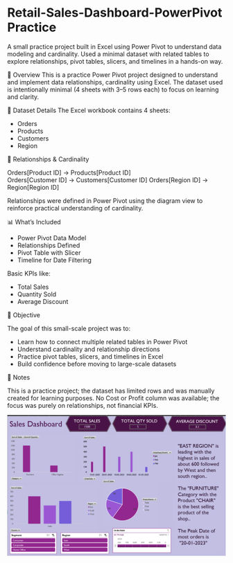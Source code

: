 # Retail-Sales-Dashboard-PowerPivot Practice
A small practice project built in Excel using Power Pivot to understand data modeling and cardinality. Used a minimal dataset with related tables to explore relationships, pivot tables, slicers, and timelines in a hands-on way.

📌 Overview
This is a practice Power Pivot project designed to understand and implement data relationships, cardinality using Excel. The dataset used is intentionally minimal (4 sheets with 3–5 rows each) to focus on learning and clarity.

📂 Dataset Details
The Excel workbook contains 4 sheets:
	
* Orders
* Products
* Customers	
* Region

🔗 Relationships & Cardinality

Orders[Product ID] → Products[Product ID]  
Orders[Customer ID] → Customers[Customer ID] 
Orders[Region ID] → Region[Region ID]

Relationships were defined in Power Pivot using the diagram view to reinforce practical understanding of cardinality.

📊 What’s Included

* Power Pivot Data Model
* Relationships Defined
* Pivot Table with Slicer
* Timeline for Date Filtering

Basic KPIs like:

* Total Sales
* Quantity Sold
* Average Discount

🎯 Objective

The goal of this small-scale project was to:

* Learn how to connect multiple related tables in Power Pivot
* Understand cardinality and relationship directions
* Practice pivot tables, slicers, and timelines in Excel
* Build confidence before moving to large-scale datasets

📝 Notes

This is a practice project; the dataset has limited rows and was manually created for learning purposes.
No Cost or Profit column was available; the focus was purely on relationships, not financial KPIs.


![Retail-Sales-Dashboard-PowerPivot Practice](PowerPivot_Practice.png)
